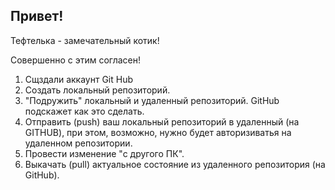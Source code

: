 ## Привет!

Тефтелька - замечательный котик!

Совершенно с этим согласен!

1. Сщздали аккаунт Git Hub
2. Создать локальный репозиторий.
3. "Подружить" локальный и удаленный репозиторий. GitHub подскажет как это сделать.
4. Отправить (push) ваш локальный репозиторий в удаленный (на GITHUB), при этом, возможно, нужно будет авторизиватья на удаленном репозитории.
5. Провести изменение "с другого ПК".
6. Выкачать (pull) актуальное состояние из удаленного репозитория (на GitHub).